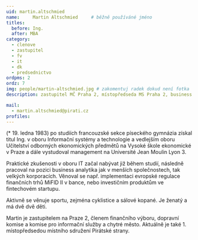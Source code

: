 ```yaml
---
uid: martin.altschmied
name:     Martin Altschmied  	# běžně používáné jméno
titles:
  before: Ing.
  after: MBA
category:
  - clenove
  - zastupitel
  - fv
  - it
  - dk
  - predsednictvo
ordpms: 2
ordz: 7
img: people/martin-altschmied.jpg # zakomentuj radek dokud není fotka
description: zastupitel MČ Praha 2, místopředseda MS Praha 2, business analytik

mail:
  - martin.altschmied@pirati.cz
profiles:
---
```

(* 19. ledna 1983) po studiích francouzské sekce píseckého gymnázia získal titul Ing. v oboru Informační systémy a technologie a vedlejším oboru Učitelství odborných ekonomických předmětů na Vysoké škole ekonomické v Praze a dále vystudoval management na Université Jean Moulin Lyon 3. 

Praktické zkušenosti v oboru IT začal nabývat již během studií, následně pracoval na pozici business analytika jak v menších společnostech, tak velkých korporacích. Věnoval se např. implementaci evropské regulace finančních trhů MiFID II v bance, nebo investičním produktům ve fintechovém startupu.

Aktivně se věnuje sportu, zejména cyklistice a sálové kopané. Je ženatý a má dvě dvě děti.

Martin je zastupitelem na Praze 2, členem finančního výboru, dopravní komise a komise pro informační služby a chytré město. Aktuálně je také 1. místopředsedou místního sdružení Pirátské strany.
